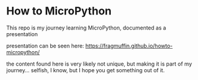 # How to MicroPython
This repo is my journey learning MicroPython,  documented as a presentation

presentation can be seen here: https://fragmuffin.github.io/howto-micropython/

the content found here is very likely not unique, but making it is part of my journey...
selfish, I know, but I hope you get something out of it.


